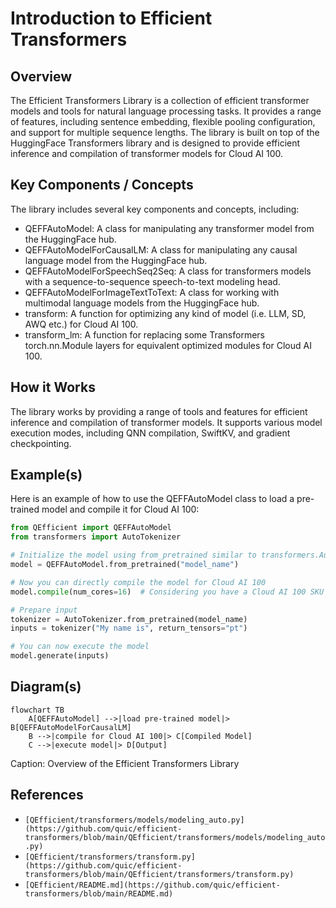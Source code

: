 # Introduction to Efficient Transformers
## Overview
The Efficient Transformers Library is a collection of efficient transformer models and tools for natural language processing tasks. It provides a range of features, including sentence embedding, flexible pooling configuration, and support for multiple sequence lengths. The library is built on top of the HuggingFace Transformers library and is designed to provide efficient inference and compilation of transformer models for Cloud AI 100.

## Key Components / Concepts
The library includes several key components and concepts, including:

*   QEFFAutoModel: A class for manipulating any transformer model from the HuggingFace hub.
*   QEFFAutoModelForCausalLM: A class for manipulating any causal language model from the HuggingFace hub.
*   QEFFAutoModelForSpeechSeq2Seq: A class for transformers models with a sequence-to-sequence speech-to-text modeling head.
*   QEFFAutoModelForImageTextToText: A class for working with multimodal language models from the HuggingFace hub.
*   transform: A function for optimizing any kind of model (i.e. LLM, SD, AWQ etc.) for Cloud AI 100.
*   transform_lm: A function for replacing some Transformers torch.nn.Module layers for equivalent optimized modules for Cloud AI 100.

## How it Works
The library works by providing a range of tools and features for efficient inference and compilation of transformer models. It supports various model execution modes, including QNN compilation, SwiftKV, and gradient checkpointing.

## Example(s)
Here is an example of how to use the QEFFAutoModel class to load a pre-trained model and compile it for Cloud AI 100:
```python
from QEfficient import QEFFAutoModel
from transformers import AutoTokenizer

# Initialize the model using from_pretrained similar to transformers.AutoModel.
model = QEFFAutoModel.from_pretrained("model_name")

# Now you can directly compile the model for Cloud AI 100
model.compile(num_cores=16)  # Considering you have a Cloud AI 100 SKU

# Prepare input
tokenizer = AutoTokenizer.from_pretrained(model_name)
inputs = tokenizer("My name is", return_tensors="pt")

# You can now execute the model
model.generate(inputs)
```

## Diagram(s)
```mermaid
flowchart TB
    A[QEFFAutoModel] -->|load pre-trained model|> B[QEFFAutoModelForCausalLM]
    B -->|compile for Cloud AI 100|> C[Compiled Model]
    C -->|execute model|> D[Output]
```
Caption: Overview of the Efficient Transformers Library

## References
*   `[QEfficient/transformers/models/modeling_auto.py](https://github.com/quic/efficient-transformers/blob/main/QEfficient/transformers/models/modeling_auto.py)`
*   `[QEfficient/transformers/transform.py](https://github.com/quic/efficient-transformers/blob/main/QEfficient/transformers/transform.py)`
*   `[QEfficient/README.md](https://github.com/quic/efficient-transformers/blob/main/README.md)`